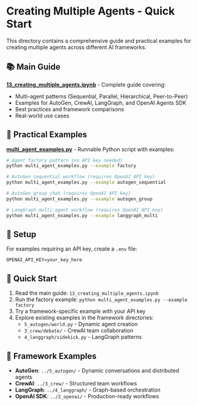 # Creating Multiple Agents - Quick Start

This directory contains a comprehensive guide and practical examples for creating multiple agents across different AI frameworks.

## 📚 Main Guide
**[13_creating_multiple_agents.ipynb](13_creating_multiple_agents.ipynb)** - Complete guide covering:
- Multi-agent patterns (Sequential, Parallel, Hierarchical, Peer-to-Peer) 
- Examples for AutoGen, CrewAI, LangGraph, and OpenAI Agents SDK
- Best practices and framework comparisons
- Real-world use cases

## 🚀 Practical Examples
**[multi_agent_examples.py](multi_agent_examples.py)** - Runnable Python script with examples:

```bash
# Agent factory pattern (no API key needed)
python multi_agent_examples.py --example factory

# AutoGen sequential workflow (requires OpenAI API key)
python multi_agent_examples.py --example autogen_sequential

# AutoGen group chat (requires OpenAI API key)  
python multi_agent_examples.py --example autogen_group

# LangGraph multi-agent workflow (requires OpenAI API key)
python multi_agent_examples.py --example langgraph_multi
```

## 🔑 Setup
For examples requiring an API key, create a `.env` file:
```
OPENAI_API_KEY=your_key_here
```

## 🎯 Quick Start
1. Read the main guide: `13_creating_multiple_agents.ipynb`
2. Run the factory example: `python multi_agent_examples.py --example factory`
3. Try a framework-specific example with your API key
4. Explore existing examples in the framework directories:
   - `5_autogen/world.py` - Dynamic agent creation
   - `3_crew/debate/` - CrewAI team collaboration  
   - `4_langgraph/sidekick.py` - LangGraph patterns

## 🔗 Framework Examples
- **AutoGen**: `../5_autogen/` - Dynamic conversations and distributed agents
- **CrewAI**: `../3_crew/` - Structured team workflows  
- **LangGraph**: `../4_langgraph/` - Graph-based orchestration
- **OpenAI SDK**: `../2_openai/` - Production-ready workflows